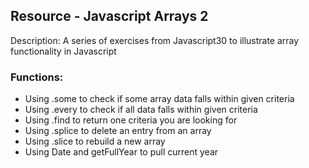 ## Resource - Javascript Arrays 2

Description: A series of exercises from Javascript30 to illustrate array functionality in Javascript

### Functions:
- Using .some to check if some array data falls within given criteria
- Using .every to check if all data falls within given criteria
- Using .find to return one criteria you are looking for
- Using .splice to delete an entry from an array
- Using .slice to rebuild a new array
- Using Date and getFullYear to pull current year
